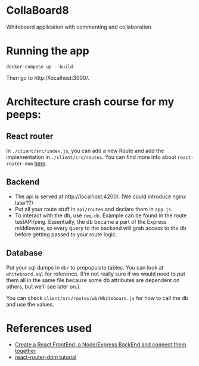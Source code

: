 # CollaBoard8

Whiteboard application with commenting and collaboration.

# Running the app

    docker-compose up --build

Then go to http://localhost:3000/.

# Architecture crash course for my peeps:

## React router

In `./client/src/index.js`, you can add a new Route and add the implementation in `./client/src/routes`. You can find more info about `react-router-dom` [here](https://github.com/remix-run/react-router/blob/main/docs/getting-started/tutorial.md).

## Backend

- The api is served at http://localhost:4200/. (We could introduce nginx later??)
- Put all your route stuff in `api/routes` and declare them in `app.js`.
- To interact with the db, use `req.db`. Example can be found in the route testAPI/ping. Essentially, the db became a part of the Express middleware, so every query to the backend will grab access to the db before getting passed to your route logic.

## Database

Put your sql dumps in `db/` to prepopulate tables. You can look at `whiteboard.sql` for reference. (I'm not really sure if we would need to put them all in the same file because some db attributes are dependent on others, but we'll see later on.).

You can check `client/src/routes/wb/Whiteboard.js` for how to call the db and use the values.

# References used

- [Create a React FrontEnd, a Node/Express BackEnd and connect them together](https://medium.com/@jrshenrique/create-a-react-frontend-a-node-express-backend-and-connect-them-together-c5798926047c)
- [react-router-dom tutorial](https://github.com/remix-run/react-router/blob/main/docs/getting-started/tutorial.md)
